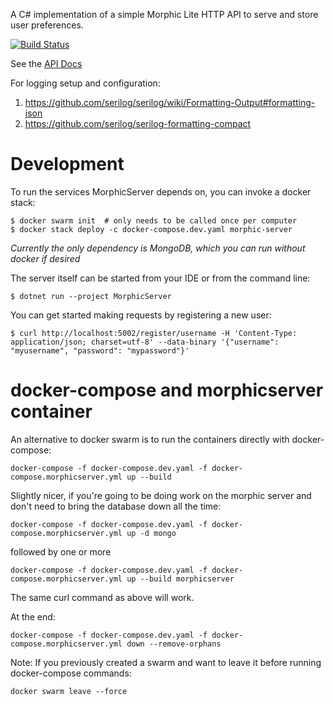 A C# implementation of a simple Morphic Lite HTTP API to serve and store user preferences.

[![Build Status](https://dev.azure.com/raisingthefloor/MorphicLite/_apis/build/status/MorphicLiteServer?branchName=master)](https://dev.azure.com/raisingthefloor/MorphicLite/_build/latest?definitionId=1&branchName=master)

See the [API Docs](Documentation/API.md)

For logging setup and configuration:

1. https://github.com/serilog/serilog/wiki/Formatting-Output#formatting-json
2. https://github.com/serilog/serilog-formatting-compact

Development
=====

To run the services MorphicServer depends on, you can invoke a docker stack:
````
$ docker swarm init  # only needs to be called once per computer
$ docker stack deploy -c docker-compose.dev.yaml morphic-server
````

*Currently the only dependency is MongoDB, which you can run without docker if desired*

The server itself can be started from your IDE or from the command line:
````
$ dotnet run --project MorphicServer
````

You can get started making requests by registering a new user:
````
$ curl http://localhost:5002/register/username -H 'Content-Type: application/json; charset=utf-8' --data-binary '{"username": "myusername", "password": "mypassword"}'
````

docker-compose and morphicserver container
=====
An alternative to docker swarm is to run the containers directly with docker-compose:
````
docker-compose -f docker-compose.dev.yaml -f docker-compose.morphicserver.yml up --build
````

Slightly nicer, if you're going to be doing work on the morphic server and don't need to bring the database
down all the time:
````
docker-compose -f docker-compose.dev.yaml -f docker-compose.morphicserver.yml up -d mongo
````
followed by one or more
````
docker-compose -f docker-compose.dev.yaml -f docker-compose.morphicserver.yml up --build morphicserver
````
The same curl command as above will work.

At the end:
````
docker-compose -f docker-compose.dev.yaml -f docker-compose.morphicserver.yml down --remove-orphans
````

Note: If you previously created a swarm and want to leave it before running docker-compose commands:
````
docker swarm leave --force
````
